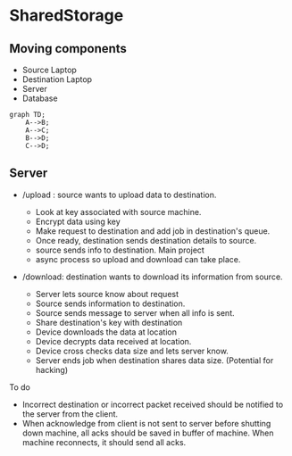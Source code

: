 # SharedStorage

## Moving components
- Source Laptop
- Destination Laptop
- Server
- Database

```mermaid
graph TD;
    A-->B;
    A-->C;
    B-->D;
    C-->D;
```

## Server
- /upload : source wants to upload data to destination.
    - Look at key associated with source machine.
    - Encrypt data using key
    - Make request to destination and add job in destination's queue.
    - Once ready, destination sends destination details to source.
    - source sends info to destination. Main project
    - async process so upload and download can take place. 

- /download: destination wants to download its information from source.
    - Server lets source know about request
    - Source sends information to destination.
    - Source sends message to server when all info is sent.
    - Share destination's key with destination
    - Device downloads the data at location
    - Device decrypts data received at location.
    - Device cross checks data size and lets server know.
    - Server ends job when destination shares data size.    (Potential for hacking)


To do
- Incorrect destination or incorrect packet received should be notified to the server from the client.
- When acknowledge from client is not sent to server before shutting down machine, all acks should be saved in buffer of machine. When machine reconnects, it should send all acks.